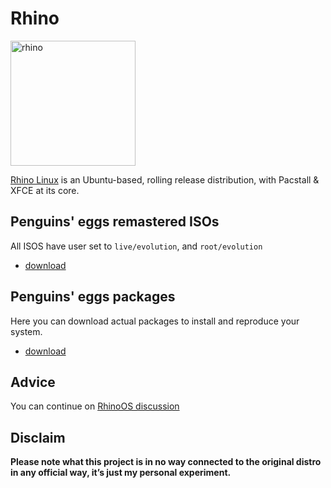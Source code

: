 # Rhino
<img src="https://penguins-eggs.net/img/rhino.png" alt="rhino" width="200"/>

[Rhino Linux](https://rhinolinux.org/) is an Ubuntu-based, rolling release distribution, with Pacstall & XFCE at its core.

## Penguins' eggs remastered ISOs
All ISOS have user set to ```live/evolution```, and ```root/evolution```

* [download](https://drive.google.com/drive/folders/1mSKszldSaO3x4FMx6QXE0wwsz2BP92fm)

## Penguins' eggs packages
Here you can download actual packages to install and reproduce your system.

* [download](https://penguins-eggs.net/basket/index.php?p=packages%2Fdebs)

## Advice

You can continue on [RhinoOS discussion](https://github.com/pieroproietti/penguins-blog/discussions/47)


## Disclaim
__Please note what this project is in no way connected to the original distro in any official way, it’s just my personal experiment.__

